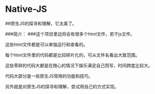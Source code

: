 # Native-JS
##原生JS的探寻和理解，它太美了。

###简介：
###这个项目里边将会有很多个html文件，若干js文件。

这些html文件都是可以单独运行和查看的。

每个html文件里的代码都是比较碎片化的，可从文件名看出大致范围。

这些零碎的代码大都是在随心的情况下娱乐满足自己而写，时间跨度比较大。

代码大部分是一些原生JS常用的功能和技巧。

另外就是对原生JS的探寻和理解，尝试用自己的方式实现。


